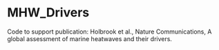 # MHW_Drivers

Code to support publication: Holbrook et al., Nature Communications, A global assessment of marine heatwaves and their drivers.
